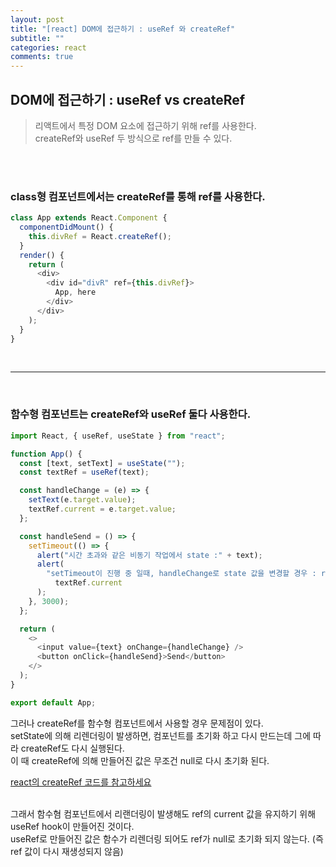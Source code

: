```yaml
---
layout: post
title: "[react] DOM에 접근하기 : useRef 와 createRef"
subtitle: ""
categories: react
comments: true
---
```


## DOM에 접근하기 : useRef vs createRef

> 리액트에서 특정 DOM 요소에 접근하기 위해 ref를 사용한다.<br>
> createRef와 useRef 두 방식으로 ref를 만들 수 있다.

<br>
<br>

### class형 컴포넌트에서는 createRef를 통해 ref를 사용한다.

```js
class App extends React.Component {
  componentDidMount() {
    this.divRef = React.createRef();
  }
  render() {
    return (
      <div>
        <div id="divR" ref={this.divRef}>
          App, here
        </div>
      </div>
    );
  }
}
```

<br>
<hr>
<br>

### 함수형 컴포넌트는 createRef와 useRef 둘다 사용한다.

```js
import React, { useRef, useState } from "react";

function App() {
  const [text, setText] = useState("");
  const textRef = useRef(text);

  const handleChange = (e) => {
    setText(e.target.value);
    textRef.current = e.target.value;
  };

  const handleSend = () => {
    setTimeout(() => {
      alert("시간 초과와 같은 비동기 작업에서 state :" + text);
      alert(
        "setTimeout이 진행 중 일때, handleChange로 state 값을 변경할 경우 : ref로 수동 업데이트" +
          textRef.current
      );
    }, 3000);
  };

  return (
    <>
      <input value={text} onChange={handleChange} />
      <button onClick={handleSend}>Send</button>
    </>
  );
}

export default App;
```

그러나 createRef를 함수형 컴포넌트에서 사용할 경우 문제점이 있다. <br>
setState에 의해 리렌더링이 발생하면, 컴포넌트를 초기화 하고 다시 만드는데 그에 따라 createRef도 다시 실행된다.<br>
이 때 createRef에 의해 만들어진 값은 무조건 null로 다시 초기화 된다.<br>

[react의 createRef 코드를 참고하세요](https://github.com/facebook/react/blob/8ccfce460f141299d61290f877745407e05e531e/packages/react/src/ReactCreateRef.js#L14)

<br>
그래서 함수혐 컴포넌트에서 리랜더링이 발생해도 ref의 current 값을 유지하기 위해 useRef hook이 만들어진 것이다.<br>
useRef로 만들어진 값은 함수가 리렌더링 되어도 ref가 null로 초기화 되지 않는다. (즉 ref 값이 다시 재생성되지 않음)
